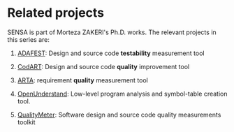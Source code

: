 # Related projects

SENSA is part of Morteza ZAKERI's Ph.D. works.
The relevant projects in this series are:



1. [ADAFEST](https://m-zakeri.github.io/ADAFEST): Design and source code **testability** measurement tool
  
2. [CodART](https://m-zakeri.github.io/CodART): Design and source code **quality** improvement tool

3. [ARTA](https://m-zakeri.github.io/ARTA): requirement **quality** measurement tool

4. [OpenUnderstand](https://m-zakeri.github.io/OpenUnderstand): Low-level program analysis and symbol-table creation tool.

5. [QualityMeter](https://m-zakeri.github.io/QualityMeter): Software design and source code quality measurements toolkit